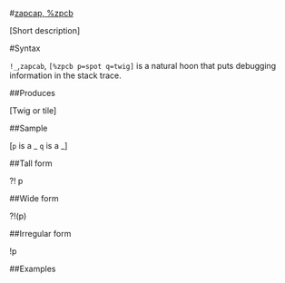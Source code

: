 #[zapcap, %zpcb](#zpcb)

[Short description]

#Syntax

`!_`,`zapcab`, `[%zpcb p=spot q=twig]` is a natural hoon that puts
debugging information in the stack trace.

##Produces

[Twig or tile]

##Sample

[`p` is a _
`q` is a _]

##Tall form

?!  p

##Wide form

?!(p)

##Irregular form

!p

##Examples



